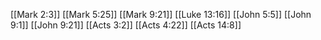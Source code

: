 [[Mark 2:3]]
[[Mark 5:25]]
[[Mark 9:21]]
[[Luke 13:16]]
[[John 5:5]]
[[John 9:1]]
[[John 9:21]]
[[Acts 3:2]]
[[Acts 4:22]]
[[Acts 14:8]]

